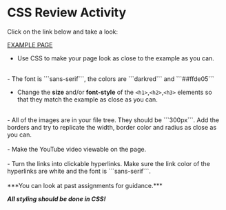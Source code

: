 # CSS Review Activity 

Click on the link below and take a look:

[EXAMPLE PAGE](https://css-review-activity-example.codestack.repl.co/)

- Use CSS to make your page look as close to the example as you can.<br>
<br>
- The font is ```sans-serif```, the colors are ```darkred``` and ```##ffde05```
  
- Change the **size** and/or **font-style** of the ```<h1>```,```<h2>```,```<h3>``` elements so that they match the example as close as you can.<br>
<br>
- All of the images are in your file tree.  They should be ```300px```. Add the borders and try to replicate the width, border color and radius as close as you can.<br>
<br>
- Make the YouTube video viewable on the page.<br>
<br>
- Turn the links into clickable hyperlinks. Make sure the link color of the hyperlinks are white and the font is ```sans-serif```.<br>
<br>
***You can look at past assignments for guidance.***

***All styling should  be done in CSS!***